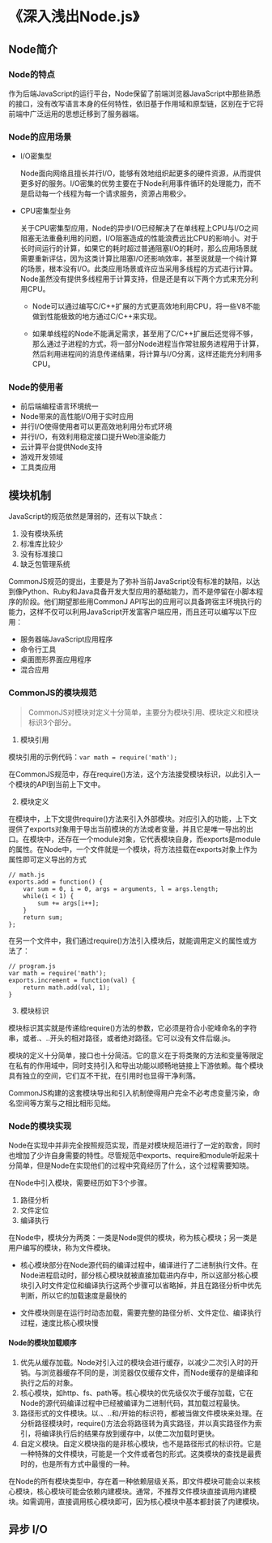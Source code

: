 # 《深入浅出Node.js》

## Node简介

### Node的特点
作为后端JavaScript的运行平台，Node保留了前端浏览器JavaScript中那些熟悉的接口，没有改写语言本身的任何特性，依旧基于作用域和原型链，区别在于它将前端中广泛运用的思想迁移到了服务器端。

### Node的应用场景

- I/O密集型

    Node面向网络且擅长并行I/O，能够有效地组织起更多的硬件资源，从而提供更多好的服务。I/O密集的优势主要在于Node利用事件循环的处理能力，而不是启动每一个线程为每一个请求服务，资源占用极少。

- CPU密集型业务

    关于CPU密集型应用，Node的异步I/O已经解决了在单线程上CPU与I/O之间阻塞无法重叠利用的问题，I/O阻塞造成的性能浪费远比CPU的影响小。对于长时间运行的计算，如果它的耗时超过普通阻塞I/O的耗时，那么应用场景就需要重新评估，因为这类计算比阻塞I/O还影响效率，甚至说就是一个纯计算的场景，根本没有I/O。此类应用场景或许应当采用多线程的方式进行计算。Node虽然没有提供多线程用于计算支持，但是还是有以下两个方式来充分利用CPU。

    + Node可以通过编写C/C++扩展的方式更高效地利用CPU，将一些V8不能做到性能极致的地方通过C/C++来实现。

    + 如果单线程的Node不能满足需求，甚至用了C/C++扩展后还觉得不够，那么通过子进程的方式，将一部分Node进程当作常驻服务进程用于计算，然后利用进程间的消息传递结果，将计算与I/O分离，这样还能充分利用多CPU。

### Node的使用者

- 前后端编程语言环境统一
- Node带来的高性能I/O用于实时应用
- 并行I/O使得使用者可以更高效地利用分布式环境
- 并行I/O，有效利用稳定接口提升Web渲染能力
- 云计算平台提供Node支持
- 游戏开发领域
- 工具类应用

## 模块机制

JavaScript的规范依然是薄弱的，还有以下缺点：
1. 没有模块系统
2. 标准库比较少
3. 没有标准接口
4. 缺乏包管理系统

CommonJS规范的提出，主要是为了弥补当前JavaScript没有标准的缺陷，以达到像Python、Ruby和Java具备开发大型应用的基础能力，而不是停留在小脚本程序的阶段。他们期望那些用CommonJ API写出的应用可以具备跨宿主环境执行的能力，这样不仅可以利用JavaScript开发富客户端应用，而且还可以编写以下应用：
- 服务器端JavaScript应用程序
- 命令行工具
- 桌面图形界面应用程序
- 混合应用

### CommonJS的模块规范

> CommonJS对模块对定义十分简单，主要分为模块引用、模块定义和模块标识3个部分。


1. 模块引用

模块引用的示例代码：`var math = require('math');`

在CommonJS规范中，存在require()方法，这个方法接受模块标识，以此引入一个模块的API到当前上下文中。

2. 模块定义

在模块中，上下文提供require()方法来引入外部模块。对应引入的功能，上下文提供了exports对象用于导出当前模块的方法或者变量，并且它是唯一导出的出口。在模块中，还存在一个module对象，它代表模块自身，而exports是module的属性。在Node中，一个文件就是一个模块，将方法挂载在exports对象上作为属性即可定义导出的方式
```
// math.js
exports.add = function() {
    var sum = 0, i = 0, args = arguments, l = args.length;
    while(i < 1) {
        sum += args[i++];
    }
    return sum;
};
```
在另一个文件中，我们通过require()方法引入模块后，就能调用定义的属性或方法了：
```
// program.js
var math = require('math');
exports.increment = function(val) {
    return math.add(val, 1);
}
```

3. 模块标识

模块标识其实就是传递给require()方法的参数，它必须是符合小驼峰命名的字符串，或者.、..开头的相对路径，或者绝对路径。它可以没有文件后缀.js。

模块的定义十分简单，接口也十分简洁。它的意义在于将类聚的方法和变量等限定在私有的作用域中，同时支持引入和导出功能以顺畅地链接上下游依赖。每个模块具有独立的空间，它们互不干扰，在引用时也显得干净利落。

CommonJS构建的这套模块导出和引入机制使得用户完全不必考虑变量污染，命名空间等方案与之相比相形见绌。

### Node的模块实现

Node在实现中并非完全按照规范实现，而是对模块规范进行了一定的取舍，同时也增加了少许自身需要的特性。尽管规范中exports、require和module听起来十分简单，但是Node在实现他们的过程中究竟经历了什么，这个过程需要知晓。

在Node中引入模块，需要经历如下3个步骤。
1. 路径分析
2. 文件定位
3. 编译执行

在Node中，模块分为两类：一类是Node提供的模块，称为核心模块；另一类是用户编写的模块，称为文件模块。

- 核心模块部分在Node源代码的编译过程中，编译进行了二进制执行文件。在Node进程启动时，部分核心模块就被直接加载进内存中，所以这部分核心模块引入时文件定位和编译执行这两个步骤可以省略掉，并且在路径分析中优先判断，所以它的加载速度是最快的

- 文件模块则是在运行时动态加载，需要完整的路径分析、文件定位、编译执行过程，速度比核心模块慢

#### Node的模块加载顺序

1. 优先从缓存加载。Node对引入过的模块会进行缓存，以减少二次引入时的开销。与浏览器缓存不同的是，浏览器仅仅缓存文件，而Node缓存的是编译和执行之后的对象。
2. 核心模块，如http、fs、path等。核心模块的优先级仅次于缓存加载，它在Node的源代码编译过程中已经被编译为二进制代码，其加载过程最快。
3. 路径形式的文件模块。以.、..和/开始的标识符，都被当做文件模块来处理。在分析路径模块时，require()方法会将路径转为真实路径，并以真实路径作为索引，将编译执行后的结果存放到缓存中，以使二次加载时更快。
4. 自定义模块。自定义模块指的是非核心模块，也不是路径形式的标识符。它是一种特殊的文件模块，可能是一个文件或者包的形式。这类模块的查找是最费时的，也是所有方式中最慢的一种。

在Node的所有模块类型中，存在着一种依赖层级关系，即文件模块可能会以来核心模块，核心模块可能会依赖内建模块。通常，不推荐文件模块直接调用内建模块。如需调用，直接调用核心模块即可，因为核心模块中基本都封装了内建模块。

## 异步 I/O
